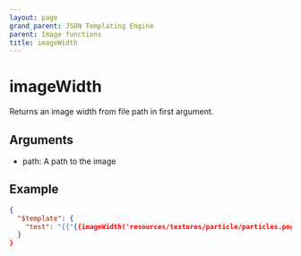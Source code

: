 ```yaml
---
layout: page
grand_parent: JSON Templating Engine
parent: Image functions
title: imageWidth
---
```


# imageWidth

Returns an image width from file path in first argument.

## Arguments

 - path: A path to the image

## Example

```json
{
  "$template": {
    "test": "{{"{{imageWidth('resources/textures/particle/particles.png')}}"}}"
  }
}
```
